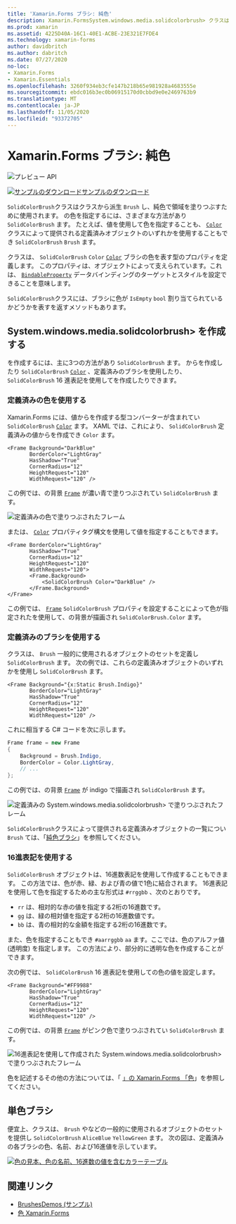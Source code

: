 ```yaml
---
title: 'Xamarin.Forms ブラシ: 純色'
description: Xamarin.FormsSystem.windows.media.solidcolorbrush> クラスは、純色で領域を塗りつぶします。
ms.prod: xamarin
ms.assetid: 4225D40A-16C1-40E1-ACBE-23E321E7FDE4
ms.technology: xamarin-forms
author: davidbritch
ms.author: dabritch
ms.date: 07/27/2020
no-loc:
- Xamarin.Forms
- Xamarin.Essentials
ms.openlocfilehash: 3260f934eb3cfe147b218b65e981928a4683555e
ms.sourcegitcommit: ebdc016b3ec0b06915170d0cbbd9e0e2469763b9
ms.translationtype: MT
ms.contentlocale: ja-JP
ms.lasthandoff: 11/05/2020
ms.locfileid: "93372705"
---
```

# <a name="no-locxamarinforms-brushes-solid-colors"></a>Xamarin.Forms ブラシ: 純色

![プレビュー API](~/media/shared/preview.png "この API は現在プレリリースです")

[![サンプルのダウンロード](~/media/shared/download.png)サンプルのダウンロード](/samples/xamarin/xamarin-forms-samples/userinterface-brushdemos/)

`SolidColorBrush`クラスはクラスから派生 `Brush` し、純色で領域を塗りつぶすために使用されます。 の色を指定するには、さまざまな方法があり `SolidColorBrush` ます。 たとえば、値を使用して色を指定することも、 [`Color`](xref:Xamarin.Forms.Color) クラスによって提供される定義済みオブジェクトのいずれかを使用することもでき `SolidColorBrush` `Brush` ます。

クラスは、 `SolidColorBrush` `Color` [`Color`](xref:Xamarin.Forms.Color) ブラシの色を表す型のプロパティを定義します。 このプロパティは、オブジェクトによって支えられています。これは、 [`BindableProperty`](xref:Xamarin.Forms.BindableProperty) データバインディングのターゲットとスタイルを設定できることを意味します。

`SolidColorBrush`クラスには、ブラシに色が `IsEmpty` `bool` 割り当てられているかどうかを表すを返すメソッドもあります。

## <a name="create-a-solidcolorbrush"></a>System.windows.media.solidcolorbrush> を作成する

を作成するには、主に3つの方法があり `SolidColorBrush` ます。 からを作成したり `SolidColorBrush` [`Color`](xref:Xamarin.Forms.Color) 、定義済みのブラシを使用したり、 `SolidColorBrush` 16 進表記を使用してを作成したりできます。

### <a name="use-a-predefined-color"></a>定義済みの色を使用する

Xamarin.Forms には、値からを作成する型コンバーターが含まれてい `SolidColorBrush` [`Color`](xref:Xamarin.Forms.Color) ます。 XAML では、これにより、 `SolidColorBrush` 定義済みの値からを作成でき `Color` ます。

```xaml
<Frame Background="DarkBlue"
       BorderColor="LightGray"
       HasShadow="True"
       CornerRadius="12"
       HeightRequest="120"
       WidthRequest="120" />
```

この例では、の背景 [`Frame`](xref:Xamarin.Forms.Frame) が濃い青で塗りつぶされてい `SolidColorBrush` ます。

![定義済みの色で塗りつぶされたフレーム](solidcolor-images/predefined-color.png)

または、 [`Color`](xref:Xamarin.Forms.Color) プロパティタグ構文を使用して値を指定することもできます。

```xaml
<Frame BorderColor="LightGray"
       HasShadow="True"
       CornerRadius="12"
       HeightRequest="120"
       WidthRequest="120">
       <Frame.Background>
           <SolidColorBrush Color="DarkBlue" />
       </Frame.Background>
</Frame>
```

この例では、 [`Frame`](xref:Xamarin.Forms.Frame) `SolidColorBrush` プロパティを設定することによって色が指定されたを使用して、の背景が描画され `SolidColorBrush.Color` ます。

### <a name="use-a-predefined-brush"></a>定義済みのブラシを使用する

クラスは、 `Brush` 一般的に使用されるオブジェクトのセットを定義し `SolidColorBrush` ます。 次の例では、これらの定義済みオブジェクトのいずれかを使用し `SolidColorBrush` ます。

```xaml
<Frame Background="{x:Static Brush.Indigo}"
       BorderColor="LightGray"
       HasShadow="True"
       CornerRadius="12"
       HeightRequest="120"
       WidthRequest="120" />       
```

これに相当する C# コードを次に示します。

```csharp
Frame frame = new Frame
{
    Background = Brush.Indigo,
    BorderColor = Color.LightGray,
    // ...
};
```

この例では、の背景 [`Frame`](xref:Xamarin.Forms.Frame) が indigo で描画され `SolidColorBrush` ます。

![定義済みの System.windows.media.solidcolorbrush> で塗りつぶされたフレーム](solidcolor-images/predefined-brush.png)

`SolidColorBrush`クラスによって提供される定義済みオブジェクトの一覧につい `Brush` ては、「[純色ブラシ](#solid-color-brushes)」を参照してください。

### <a name="use-hexadecimal-notation"></a>16進表記を使用する

`SolidColorBrush` オブジェクトは、16進数表記を使用して作成することもできます。 この方法では、色が赤、緑、および青の値で1色に結合されます。 16進表記を使用して色を指定するための主な形式は `#rrggbb` 、次のとおりです。

- `rr` は、相対的な赤の値を指定する2桁の16進数です。
- `gg` は、緑の相対値を指定する2桁の16進数値です。
- `bb` は、青の相対的な金額を指定する2桁の16進数です。

また、色を指定することもでき `#aarrggbb` `aa` ます。ここでは、色のアルファ値 (透明度) を指定します。 この方法により、部分的に透明な色を作成することができます。

次の例では、 `SolidColorBrush` 16 進表記を使用しての色の値を設定します。

```xaml
<Frame Background="#FF9988"
       BorderColor="LightGray"
       HasShadow="True"
       CornerRadius="12"
       HeightRequest="120"
       WidthRequest="120" />
```

この例では、の背景 [`Frame`](xref:Xamarin.Forms.Frame) がピンク色で塗りつぶされてい `SolidColorBrush` ます。

![16進表記を使用して作成された System.windows.media.solidcolorbrush> で塗りつぶされたフレーム](solidcolor-images/hex.png)

色を記述するその他の方法については、「 [」の Xamarin.Forms 「色](~/xamarin-forms/user-interface/colors.md)」を参照してください。

## <a name="solid-color-brushes"></a>単色ブラシ

便宜上、クラスは、 `Brush` やなどの一般的に使用されるオブジェクトのセットを提供し `SolidColorBrush` `AliceBlue` `YellowGreen` ます。 次の図は、定義済みの各ブラシの色、名前、および16進値を示しています。

[![色の見本、色の名前、16進数の値を含むカラーテーブル](solidcolor-images/solidcolorbrushes.png)](solidcolor-images/solidcolorbrushes-large.png#lightbox)

## <a name="related-links"></a>関連リンク

- [BrushesDemos (サンプル)](/samples/xamarin/xamarin-forms-samples/userinterface-brushdemos/)
- [色 Xamarin.Forms](~/xamarin-forms/user-interface/colors.md)